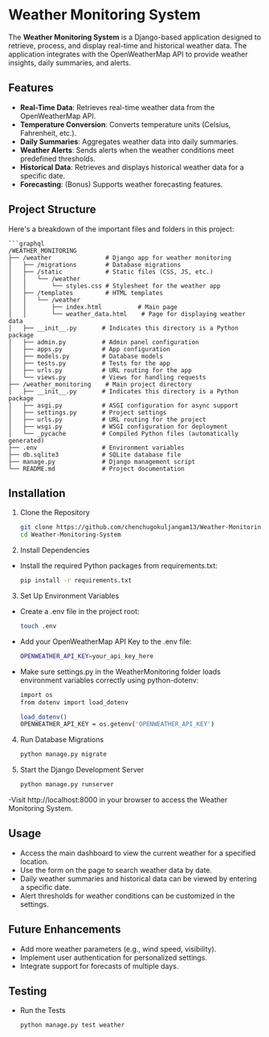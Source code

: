 # Weather Monitoring System

The **Weather Monitoring System** is a Django-based application designed to retrieve, process, and display real-time and historical weather data. The application integrates with the OpenWeatherMap API to provide weather insights, daily summaries, and alerts.

## Features
- **Real-Time Data**: Retrieves real-time weather data from the OpenWeatherMap API.
- **Temperature Conversion**: Converts temperature units (Celsius, Fahrenheit, etc.).
- **Daily Summaries**: Aggregates weather data into daily summaries.
- **Weather Alerts**: Sends alerts when the weather conditions meet predefined thresholds.
- **Historical Data**: Retrieves and displays historical weather data for a specific date.
- **Forecasting**: (Bonus) Supports weather forecasting features.

## Project Structure
Here's a breakdown of the important files and folders in this project:

    ```graphql
    /WEATHER_MONITORING
    ├── /weather               # Django app for weather monitoring
    │   ├── /migrations        # Database migrations
    │   ├── /static            # Static files (CSS, JS, etc.)
    │   │   └── /weather
    │   │       └── styles.css # Stylesheet for the weather app
    │   ├── /templates         # HTML templates
    │   │   └── /weather
    │   │       ├── index.html          # Main page
    │   │       └── weather_data.html    # Page for displaying weather data
    │   ├── __init__.py       # Indicates this directory is a Python package
    │   ├── admin.py          # Admin panel configuration
    │   ├── apps.py           # App configuration
    │   ├── models.py         # Database models
    │   ├── tests.py          # Tests for the app
    │   ├── urls.py           # URL routing for the app
    │   └── views.py          # Views for handling requests
    ├── /weather_monitoring    # Main project directory
    │   ├── __init__.py       # Indicates this directory is a Python package
    │   ├── asgi.py           # ASGI configuration for async support
    │   ├── settings.py       # Project settings
    │   ├── urls.py           # URL routing for the project
    │   ├── wsgi.py           # WSGI configuration for deployment
    │   └── _pycache          # Compiled Python files (automatically generated)
    ├── .env                  # Environment variables
    ├── db.sqlite3            # SQLite database file
    ├── manage.py             # Django management script
    └── README.md             # Project documentation


## Installation
1. Clone the Repository
    ```bash
    git clone https://github.com/chenchugokuljangam13/Weather-Monitoring-System.git
    cd Weather-Monitoring-System


2. Install Dependencies
- Install the required Python packages from requirements.txt:

    ```bash
    pip install -r requirements.txt

3. Set Up Environment Variables
- Create a .env file in the project root:
    ```bash
    touch .env
- Add your OpenWeatherMap API Key to the .env file:
    ```bash
    OPENWEATHER_API_KEY=your_api_key_here
- Make sure settings.py in the WeatherMonitoring folder loads environment variables correctly using python-dotenv:
    ```bash
    import os
    from dotenv import load_dotenv

    load_dotenv()
    OPENWEATHER_API_KEY = os.getenv('OPENWEATHER_API_KEY')

4. Run Database Migrations
    ```bash
    python manage.py migrate

5. Start the Django Development Server
    ```bash
    python manage.py runserver
-Visit http://localhost:8000 in your browser to access the Weather Monitoring System.


## Usage
- Access the main dashboard to view the current weather for a specified location.
- Use the form on the page to search weather data by date.
- Daily weather summaries and historical data can be viewed by entering a specific date.
- Alert thresholds for weather conditions can be customized in the settings.


## Future Enhancements
- Add more weather parameters (e.g., wind speed, visibility).
- Implement user authentication for personalized settings.
- Integrate support for forecasts of multiple days.

## Testing
- Run the Tests
    ```bash
    python manage.py test weather
